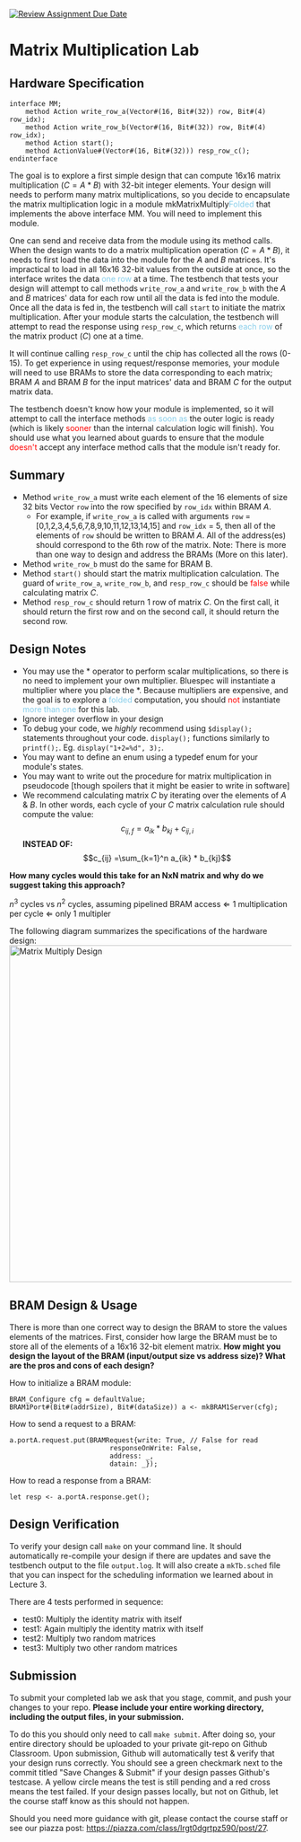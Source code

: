 [![Review Assignment Due Date](https://classroom.github.com/assets/deadline-readme-button-24ddc0f5d75046c5622901739e7c5dd533143b0c8e959d652212380cedb1ea36.svg)](https://classroom.github.com/a/NENjMgw6)
# Matrix Multiplication Lab

## Hardware Specification

```
interface MM;
    method Action write_row_a(Vector#(16, Bit#(32)) row, Bit#(4) row_idx);
    method Action write_row_b(Vector#(16, Bit#(32)) row, Bit#(4) row_idx);
    method Action start();
    method ActionValue#(Vector#(16, Bit#(32))) resp_row_c();
endinterface
```

The goal is to explore a first simple design that can compute 16x16 matrix 
multiplication ($C = A * B$) with 32-bit integer elements. 
Your design will needs to perform many matrix multiplications, so you decide to encapsulate the matrix multiplication logic in a module mkMatrixMultiply<font color="skyblue">Folded</font> that implements the above interface MM. You will need to implement this module.

One can send and receive data from the module using its method calls. When the design wants to do a matrix multiplication operation ($C = A * B$), it needs to first load the data into the module for the $A$ and $B$ matrices. It's impractical to load in all 16x16 32-bit values from the outside at once, so the interface writes the data <font color="skyblue">one row</font> at a time. The testbench that tests your design will attempt to call methods `write_row_a` and `write_row_b` with the $A$ and $B$ matrices' data for each row until all the data is fed into the module. Once all the data is fed in, the testbench will call `start` to initiate the matrix multiplication. After your module starts the calculation, the testbench will attempt to read the response using `resp_row_c`, which returns <font color="skyblue">each row</font> of the matrix product ($C$) one at a time.

It will continue calling `resp_row_c` until the chip has collected all the rows (0-15). To get experience in using request/response memories, your module will need to use BRAMs to store the data corresponding to each matrix; BRAM $A$ and BRAM $B$ for the input matrices' data and BRAM $C$ for the output matrix data.

The testbench doesn't know how your module is implemented, so it will attempt to call the interface methods <font color="skyblue">as soon as</font> the outer logic is ready (which is likely <font color="red">sooner</font> than the internal calculation logic will finish). You should use what you learned about guards to ensure that the module <font color="red">doesn't</font> accept any interface method calls that the module isn't ready for.

## Summary

- Method `write_row_a` must write each element of the 16 elements of size 32 bits Vector `row` into the row specified by `row_idx` within BRAM $A$.
  - For example, if `write_row_a` is called with arguments `row` = [0,1,2,3,4,5,6,7,8,9,10,11,12,13,14,15] and `row_idx` = 5, then all of the
elements of `row` should be written to BRAM $A$. All of the address(es) should correspond to the 6th row of the matrix.
Note: There is more than one way to design and address the BRAMs  (More on this later).
- Method `write_row_b` must do the same for BRAM B.
- Method `start()` should start the matrix multiplication calculation. The guard of `write_row_a`, `write_row_b`, and `resp_row_c` should be <font color="red">false</font> while calculating matrix $C$.
- Method `resp_row_c` should return 1 row of matrix $C$. On the first call, it should return the first row and on the second call, it should return
the second row.

## Design Notes

- You may use the * operator to perform scalar multiplications, so there is no need to implement your own multiplier. Bluespec will instantiate a multiplier where you place the *. Because multipliers are expensive, and the goal is to explore a <font color="skyblue">folded</font> computation, you should <font color="red">not</font> instantiate <font color="skyblue">more than one</font> for this lab.
- Ignore integer overflow in your design
- To debug your code, we *highly* recommend using `$display();` statements throughout your code. `display();` functions similarly to `printf();`. Eg. `display("1+2=%d", 3);`.
- You may want to define an enum using a typedef enum for your module's states.
- You may want to write out the procedure for matrix multiplication in pseudocode [though spoilers that it might be easier to write in software]
- We recommend calculating matrix $C$ by iterating over the elements of $A$ & $B$. In other words, each cycle of your $C$ matrix calculation rule should compute the value: $$c_{ij,f}
= a_{ik} * b_{kj} + c_{ij,i}$$ **INSTEAD OF:** $$c_{ij} =\sum_{k=1}^n a_{ik} * b_{kj}$$

**How many cycles would this take for an NxN matrix and why do we suggest taking this approach?**

 $n^3$ cycles vs $n^2$ cycles, assuming pipelined BRAM access $\Leftarrow$ $1$ multiplication per cycle $\Leftarrow$ only $1$ multipler

The following diagram summarizes the specifications of the hardware design:
<img src="DesignBlueprint.png" alt="Matrix Multiply Design" width=600>

## BRAM Design & Usage

There is more than one correct way to design the BRAM to store the values elements of the matrices. First, consider how large the BRAM must be to store all
of the elements of a 16x16 32-bit element matrix. **How might you design the layout of the BRAM (input/output size vs address size)? What are the pros and cons of each design?**


How to initialize a BRAM module:

```
BRAM_Configure cfg = defaultValue;
BRAM1Port#(Bit#(addrSize), Bit#(dataSize)) a <- mkBRAM1Server(cfg);
```

How to send a request to a BRAM:

```
a.portA.request.put(BRAMRequest{write: True, // False for read
                         responseOnWrite: False,
                         address: _,
                         datain: _});
```

How to read a response from a BRAM:

```
let resp <- a.portA.response.get();
```

## Design Verification

To verify your design call `make` on your command line. It should automatically re-compile your design if there are updates and
save the testbench output to the file `output.log`. It will also create a `mkTb.sched` file that you can inspect for the scheduling
information we learned about in Lecture 3.

There are 4 tests performed in sequence:
- test0: Multiply the identity matrix with itself
- test1: Again multiply the identity matrix with itself
- test2: Multiply two random matrices
- test3: Multiply two other random matrices

## Submission

To submit your completed lab we ask that you stage, commit, and push your changes to your repo. **Please include your entire working directory, including the output files, in your submission.**

To do this you should only need to call `make submit`. After doing so, your entire directory should be uploaded to your private git-repo on Github Classroom. Upon submission,
Github will automatically test & verify that your design runs correctly. You should see a green checkmark next to the commit titled "Save Changes & Submit" if your design passes Github's testcase. A yellow circle means the test is still pending and a red cross means the test failed. If your design passes locally, but not on Github, let the course staff know as this should not happen.

Should you need more guidance with git, please contact the course staff or see our piazza post: https://piazza.com/class/lrgt0dgrtpz590/post/27.
